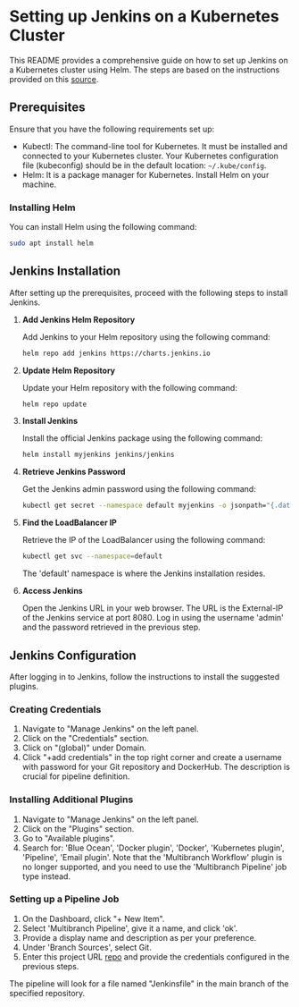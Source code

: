 # Setting up Jenkins on a Kubernetes Cluster

This README provides a comprehensive guide on how to set up Jenkins on a Kubernetes cluster using Helm. The steps are based on the instructions provided on this [source](https://sweetcode.io/how-to-setup-jenkins-ci-cd-pipeline-on-kubernetes-cluster-with-helm/).

## Prerequisites

Ensure that you have the following requirements set up:

- Kubectl: The command-line tool for Kubernetes. It must be installed and connected to your Kubernetes cluster. Your Kubernetes configuration file (kubeconfig) should be in the default location: `~/.kube/config`.
- Helm: It is a package manager for Kubernetes. Install Helm on your machine.

### Installing Helm

You can install Helm using the following command:

```bash
sudo apt install helm
```

## Jenkins Installation

After setting up the prerequisites, proceed with the following steps to install Jenkins.

1. **Add Jenkins Helm Repository**

   Add Jenkins to your Helm repository using the following command:

   ```bash
   helm repo add jenkins https://charts.jenkins.io
   ```

2. **Update Helm Repository**

   Update your Helm repository with the following command:

   ```bash
   helm repo update
   ```

3. **Install Jenkins**

   Install the official Jenkins package using the following command:

   ```bash
   helm install myjenkins jenkins/jenkins
   ```

4. **Retrieve Jenkins Password**

   Get the Jenkins admin password using the following command:

   ```bash
   kubectl get secret --namespace default myjenkins -o jsonpath="{.data.jenkins-admin-password}" | base64 --decode
   ```

5. **Find the LoadBalancer IP**

   Retrieve the IP of the LoadBalancer using the following command:

   ```bash
   kubectl get svc --namespace=default
   ```

   The 'default' namespace is where the Jenkins installation resides.

6. **Access Jenkins**

   Open the Jenkins URL in your web browser. The URL is the External-IP of the Jenkins service at port 8080. Log in using the username 'admin' and the password retrieved in the previous step.

## Jenkins Configuration

After logging in to Jenkins, follow the instructions to install the suggested plugins. 

### Creating Credentials

1. Navigate to "Manage Jenkins" on the left panel.
2. Click on the "Credentials" section.
3. Click on "(global)" under Domain.
4. Click "+add credentials" in the top right corner and create a username with password for your Git repository and DockerHub. The description is crucial for pipeline definition.

### Installing Additional Plugins

1. Navigate to "Manage Jenkins" on the left panel.
2. Click on the "Plugins" section.
3. Go to "Available plugins".
4. Search for: 'Blue Ocean', 'Docker plugin', 'Docker', 'Kubernetes plugin', 'Pipeline', 'Email plugin'. Note that the 'Multibranch Workflow' plugin is no longer supported, and you need to use the 'Multibranch Pipeline' job type instead.

### Setting up a Pipeline Job

1. On the Dashboard, click "+ New Item".
2. Select 'Multibranch Pipeline', give it a name, and click 'ok'.
3. Provide a display name and description as per your preference.
4. Under 'Branch Sources', select Git.
5. Enter this project URL [repo](https://github.com/MadMax-G/final_project.git) and provide the credentials configured in the previous steps.

The pipeline will look for a file named "Jenkinsfile" in the main branch of the specified repository.
